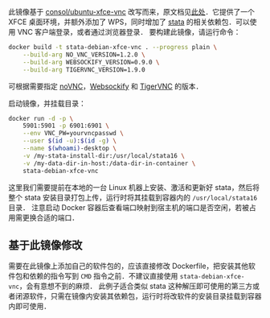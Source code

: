 此镜像基于 [consol/ubuntu-xfce-vnc](https://github.com/ConSol/docker-headless-vnc-container/) 改写而来，原文档见[此处](./README.en.md)．它提供了一个 XFCE 桌面环境，并额外添加了 WPS，同时增加了 [stata](https://www.stata.com) 的相关依赖包．可以使用 VNC 客户端登录，或者通过浏览器登录．
要构建此镜像，请运行命令：

```bash
docker build -t stata-debian-xfce-vnc . --progress plain \
    --build-arg NO_VNC_VERSION=1.2.0 \
    --build-arg WEBSOCKIFY_VERSION=0.9.0 \
    --build-arg TIGERVNC_VERSION=1.9.0
```

可根据需要指定 [noVNC](https://github.com/novnc/noVNC)，[Websockify](https://github.com/novnc/websockify) 和 [TigerVNC](https://tigervnc.org/) 的版本．

启动镜像，并挂载目录：

```bash
docker run -d -p \
    5901:5901 -p 6901:6901 \
    --env VNC_PW=yourvncpasswd \
    --user $(id -u):$(id -g) \
    --name $(whoami)-desktop \
    -v /my-stata-install-dir:/usr/local/stata16 \
    -v /my-data-dir-in-host:/data-dir-in-container \
    stata-debian-xfce-vnc
```

这里我们需要提前在本地的一台 Linux 机器上安装、激活和更新好 stata，然后将整个 stata 安装目录打包上传，运行时将其挂载到容器内的 `/usr/local/stata16` 目录．
注意启动 Docker 容器后查看端口映射到宿主机的端口是否空闲，若被占用需更换合适的端口．

## 基于此镜像修改

需要在此镜像上添加自己的软件包的，应该直接修改 Dockerfile，把安装其他软件包和依赖的指令写到 `CMD` 指令之前．不建议直接使用 `stata-debian-xfce-vnc`，会有意想不到的麻烦．
此例子适合类似 stata 这种解压即可使用的第三方或者闭源软件，只需在镜像内安装其依赖包，运行时将改软件的安装目录挂载到容器内即可使用．